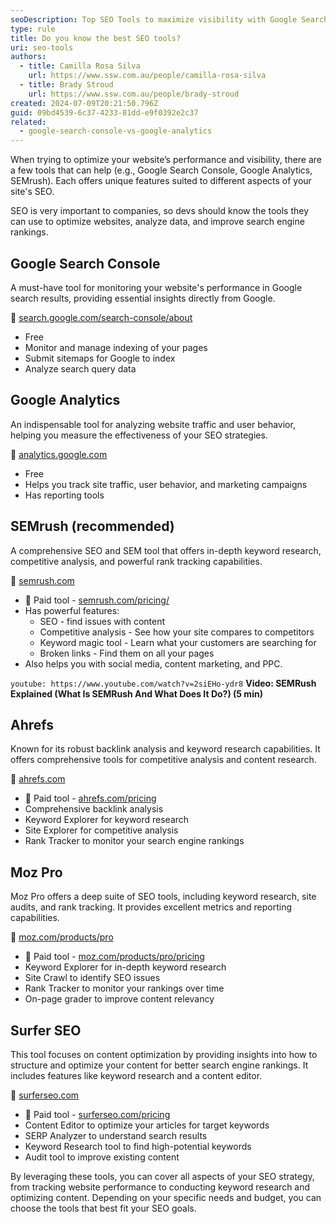 ```yaml
---
seoDescription: Top SEO Tools to maximize visibility with Google Search Console, SEMrush & More
type: rule
title: Do you know the best SEO tools?
uri: seo-tools
authors:
  - title: Camilla Rosa Silva
    url: https://www.ssw.com.au/people/camilla-rosa-silva
  - title: Brady Stroud
    url: https://www.ssw.com.au/people/brady-stroud
created: 2024-07-09T20:21:50.796Z
guid: 09bd4539-6c37-4233-81dd-e9f0392e2c37
related:
  - google-search-console-vs-google-analytics
---
```


When trying to optimize your website’s performance and visibility, there are a few tools that can help (e.g., Google Search Console, Google Analytics, SEMrush). Each offers unique features suited to different aspects of your site's SEO.

SEO is very important to companies, so devs should know the tools they can use to optimize websites, analyze data, and improve search engine rankings.

<!--endintro-->

## Google Search Console

A must-have tool for monitoring your website's performance in Google search results, providing essential insights directly from Google.

🔗 [search.google.com/search-console/about](https://search.google.com/search-console/about)

- Free
- Monitor and manage indexing of your pages
- Submit sitemaps for Google to index
- Analyze search query data

## Google Analytics

An indispensable tool for analyzing website traffic and user behavior, helping you measure the effectiveness of your SEO strategies.

🔗 [analytics.google.com](https://analytics.google.com/)

- Free
- Helps you track site traffic, user behavior, and marketing campaigns
- Has reporting tools

## SEMrush (recommended)

A comprehensive SEO and SEM tool that offers in-depth keyword research, competitive analysis, and powerful rank tracking capabilities.

🔗 [semrush.com](https://www.semrush.com)

- 💸 Paid tool - [semrush.com/pricing/](https://www.semrush.com/pricing/)
- Has powerful features:
  - SEO - find issues with content
  - Competitive analysis - See how your site compares to competitors
  - Keyword magic tool - Learn what your customers are searching for
  - Broken links - Find them on all your pages
- Also helps you with social media, content marketing, and PPC.

`youtube: https://www.youtube.com/watch?v=2siEHo-ydr8`
**Video: SEMRush Explained (What Is SEMRush And What Does It Do?) (5 min)**

## Ahrefs

Known for its robust backlink analysis and keyword research capabilities. It offers comprehensive tools for competitive analysis and content research.

🔗 [ahrefs.com](https://ahrefs.com/)

- 💸 Paid tool - [ahrefs.com/pricing](https://ahrefs.com/pricing)
- Comprehensive backlink analysis
- Keyword Explorer for keyword research
- Site Explorer for competitive analysis
- Rank Tracker to monitor your search engine rankings

## Moz Pro

Moz Pro offers a deep suite of SEO tools, including keyword research, site audits, and rank tracking. It provides excellent metrics and reporting capabilities.

🔗 [moz.com/products/pro](https://moz.com/products/pro)

- 💸 Paid tool - [moz.com/products/pro/pricing](https://moz.com/products/pro/pricing)
- Keyword Explorer for in-depth keyword research
- Site Crawl to identify SEO issues
- Rank Tracker to monitor your rankings over time
- On-page grader to improve content relevancy

## Surfer SEO

This tool focuses on content optimization by providing insights into how to structure and optimize your content for better search engine rankings. It includes features like keyword research and a content editor.

🔗 [surferseo.com](https://surferseo.com/)

- 💸 Paid tool - [surferseo.com/pricing](https://surferseo.com/pricing)
- Content Editor to optimize your articles for target keywords
- SERP Analyzer to understand search results
- Keyword Research tool to find high-potential keywords
- Audit tool to improve existing content

By leveraging these tools, you can cover all aspects of your SEO strategy, from tracking website performance to conducting keyword research and optimizing content. Depending on your specific needs and budget, you can choose the tools that best fit your SEO goals.
